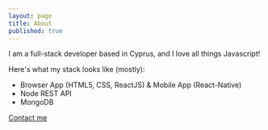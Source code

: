 ```yaml
---
layout: page
title: About
published: true
---
```


I am a full-stack developer based in Cyprus, and I love all things Javascript!

Here's what my stack looks like (mostly):

* Browser App (HTML5, CSS, ReactJS) &  Mobile App (React-Native)
* Node REST API
* MongoDB

[Contact me](mailto:gregoris.artemides@gmail.com)